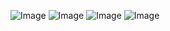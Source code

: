![Image](https://github.com/user-attachments/assets/d6e73c69-63a8-4ca7-9d22-1d8c4b41f452)
![Image](https://github.com/user-attachments/assets/bcfdf7ca-2154-48bd-ad3f-a0b6c7cbea97)
![Image](https://github.com/user-attachments/assets/18e6c624-02cc-4f9f-8a65-b57772b21005)
![Image](https://github.com/user-attachments/assets/6b21bf1b-82b2-40cb-9d29-b21fe848e13a)
